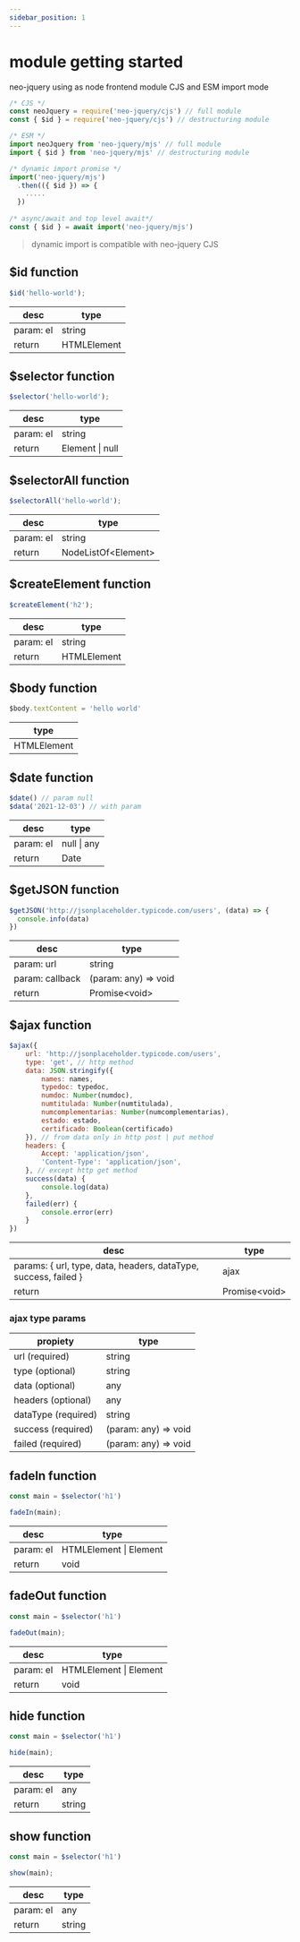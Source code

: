 ```yaml
---
sidebar_position: 1
---
```


# module getting started

neo-jquery using as node frontend module CJS and ESM import mode

``` js
/* CJS */
const neoJquery = require('neo-jquery/cjs') // full module
const { $id } = require('neo-jquery/cjs') // destructuring module

/* ESM */
import neoJquery from 'neo-jquery/mjs' // full module
import { $id } from 'neo-jquery/mjs' // destructuring module

/* dynamic import promise */
import('neo-jquery/mjs')
  .then(({ $id }) => {
    .....
  })
  
/* async/await and top level await*/
const { $id } = await import('neo-jquery/mjs')
```

> dynamic import is compatible with neo-jquery CJS

## $id function

``` js
$id('hello-world');
```

| desc | type |
| ----------- | ----------- |
| param: el | string |
| return | HTMLElement |


## $selector function

``` js
$selector('hello-world');
```

| desc | type |
| ----------- | ----------- |
| param: el | string |
| return | Element &#124; null |

## $selectorAll function

``` js
$selectorAll('hello-world');
```

| desc | type |
| ----------- | ----------- |
| param: el | string |
| return | NodeListOf&#60;Element&#62; |

## $createElement function

``` js
$createElement('h2');
```

| desc | type |
| ----------- | ----------- |
| param: el | string |
| return | HTMLElement |

## $body function

``` js
$body.textContent = 'hello world'
```

| type |
| ----------- |
| HTMLElement |

## $date function

``` js
$date() // param null
$data('2021-12-03') // with param
```

| desc | type |
| ----------- | ----------- |
| param: el | null &#124; any |
| return | Date |

## $getJSON function

``` js
$getJSON('http://jsonplaceholder.typicode.com/users', (data) => {
  console.info(data)
})
```

| desc | type |
| ----------- | ----------- |
| param: url | string |
| param: callback | (param: any) =&#62; void |
| return | Promise&#60;void&#62; |

## $ajax function

``` js
$ajax({
    url: 'http://jsonplaceholder.typicode.com/users',
    type: 'get', // http method
    data: JSON.stringify({
        names: names,
        typedoc: typedoc,
        numdoc: Number(numdoc),
        numtitulada: Number(numtitulada),
        numcomplementarias: Number(numcomplementarias),
        estado: estado,
        certificado: Boolean(certificado)
    }), // from data only in http post | put method
    headers: {
        Accept: 'application/json',
        'Content-Type': 'application/json',
    }, // except http get method
    success(data) {
        console.log(data)
    },
    failed(err) {
        console.error(err)
    }
})
```

| desc | type |
| ----------- | ----------- |
| params: { url, type, data, headers, dataType, success, failed } | ajax |
| return | Promise&#60;void&#62; |

### ajax type params

| propiety | type |
| ----------- | ----------- |
| url (required) | string |
| type (optional) | string |
| data (optional) | any |
| headers (optional) | any |
| dataType (required) | string |
| success (required) | (param: any) =&#62; void |
| failed (required) | (param: any) =&#62; void |

## fadeIn function

``` js
const main = $selector('h1')

fadeIn(main);
```

| desc | type |
| ----------- | ----------- |
| param: el | HTMLElement &#124; Element |
| return | void |

## fadeOut function

``` js
const main = $selector('h1')

fadeOut(main);
```

| desc | type |
| ----------- | ----------- |
| param: el | HTMLElement &#124; Element |
| return | void |

## hide function

``` js
const main = $selector('h1')

hide(main);
```

| desc | type |
| ----------- | ----------- |
| param: el | any |
| return | string |

## show function

``` js
const main = $selector('h1')

show(main);
```

| desc | type |
| ----------- | ----------- |
| param: el | any |
| return | string |